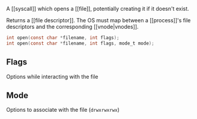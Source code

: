 A [[syscall]] which opens a [[file]], potentially creating it if it doesn't exist.

Returns a [[file descriptor]]. The OS must map between a [[process]]'s file descriptors and the corresponding [[vnode|vnodes]].

```c
int open(const char *filename, int flags);
int open(const char *filename, int flags, mode_t mode);
```

## Flags
Options while interacting with the file

## Mode
Options to associate with the file (`drwxrwxrwx`)
